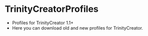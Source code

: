  # TrinityCreatorProfiles
* Profiles for TrinityCreator 1.1+
* Here you can download old and new profiles for TrinityCreator.
